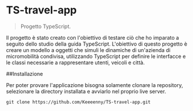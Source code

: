 # TS-travel-app

> Progetto TypeScript.

Il progetto è stato creato con l'obiettivo di testare ciò che ho imparato a seguito dello studio della guida TypeScript.
L'obiettivo di questo progetto è creare un modello a oggetti che simuli le dinamiche di un'azienda di micromobilità condivisa, utilizzando TypeScript per definire le interfacce e le classi necessarie a rappresentare utenti, veicoli e città.


##Installazione

Per poter provare l'applicazione bisogna solamente clonare la repository, selezionare la directory installata e avviarlo nel proprio live server.

`git clone https://github.com/Keeeenny/TS-travel-app.git`